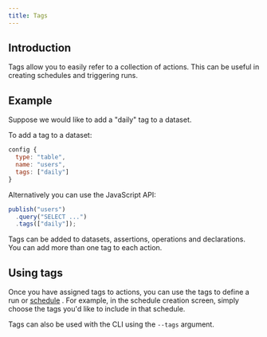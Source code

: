 ```yaml
---
title: Tags
---
```


## Introduction

Tags allow you to easily refer to a collection of actions. This can be useful in creating schedules and triggering runs.

## Example

Suppose we would like to add a "daily" tag to a dataset.

To add a tag to a dataset:

```js
config {
  type: "table",
  name: "users",
  tags: ["daily"]
}
```

Alternatively you can use the JavaScript API:

```js
publish("users")
  .query("SELECT ...")
  .tags(["daily"]);
```

Tags can be added to datasets, assertions, operations and declarations. You can add more than one tag to each action.

## Using tags

Once you have assigned tags to actions, you can use the tags to define a run or [schedule](../dataform-web/guides/scheduling) . For example, in the schedule creation
screen, simply choose the tags you'd like to include in that schedule.

Tags can also be used with the CLI using the `--tags` argument.
